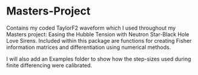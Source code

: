 # Masters-Project
Contains my coded TaylorF2 waveform which I used throughout my Masters project: Easing the Hubble Tension with Neutron Star-Black Hole Love Sirens.
Included within this package are functions for creating Fisher information matrices and differentiation using numerical methods.

I will also add an Examples folder to show how the step-sizes used during finite differencing were calibrated.
